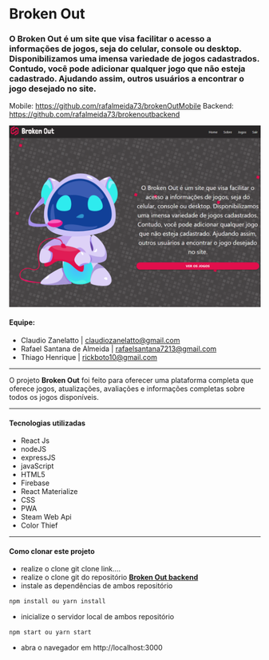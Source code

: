# Broken Out
### O Broken Out é um site que visa facilitar o acesso a informações de jogos, seja do celular, console ou desktop. Disponibilizamos uma imensa variedade de jogos cadastrados. Contudo, você pode adicionar qualquer jogo que não esteja cadastrado. Ajudando assim, outros usuários a encontrar o jogo desejado no site. 
Mobile: https://github.com/rafalmeida73/brokenOutMobile
Backend: https://github.com/rafalmeida73/brokenoutbackend

<img src="src/assets/img/broken.png" />

#### Equipe:
* Claudio Zanelatto | claudiozanelatto@gmail.com
* Rafael Santana de Almeida | rafaelsantana7213@gmail.com
* Thiago Henrique | rickboto10@gmail.com

------------

   O projeto **Broken Out** foi feito para oferecer uma plataforma completa que oferece jogos, atualizações, avaliações e informações completas sobre todos os jogos disponíveis.

------------
####  Tecnologias utilizadas
- React Js
- nodeJS
- expressJS
- javaScript
- HTML5
- Firebase
- React Materialize
- CSS
- PWA
- Steam Web Api
- Color Thief


------------
####  Como clonar este projeto
- realize o clone git clone link....
- realize o clone git do repositório [**Broken Out backend**](https://github.com/rafalmeida73/brokenoutbackend)
- instale as dependências de ambos repositório
```sh
npm install ou yarn install
```
- inicialize o servidor local de ambos repositório
```sh
npm start ou yarn start
```
- abra o navegador em http://localhost:3000

